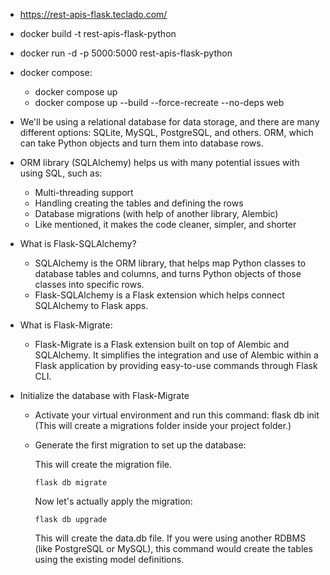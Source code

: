 - https://rest-apis-flask.teclado.com/
- docker build -t rest-apis-flask-python
- docker run -d -p 5000:5000 rest-apis-flask-python
- docker compose:
  - docker compose up
  - docker compose up --build --force-recreate --no-deps web
- We'll be using a relational database for data storage, and there are many different options: SQLite, MySQL, PostgreSQL, and others. ORM, which can take Python objects and turn them into database rows.
- ORM library (SQLAlchemy) helps us with many potential issues with using SQL, such as:
  - Multi-threading support
  - Handling creating the tables and defining the rows
  - Database migrations (with help of another library, Alembic)
  - Like mentioned, it makes the code cleaner, simpler, and shorter
- What is Flask-SQLAlchemy?
  - SQLAlchemy is the ORM library, that helps map Python classes to database tables and columns, and turns Python objects of those classes into specific rows.
  - Flask-SQLAlchemy is a Flask extension which helps connect SQLAlchemy to Flask apps.
- What is Flask-Migrate:
  - Flask-Migrate is a Flask extension built on top of Alembic and SQLAlchemy. It simplifies the integration and use of Alembic within a Flask application by providing easy-to-use commands through Flask CLI.
- Initialize the database with Flask-Migrate

  - Activate your virtual environment and run this command: flask db init (This will create a migrations folder inside your project folder.)
  - Generate the first migration to set up the database:

    This will create the migration file.

    ```
    flask db migrate
    ```

    Now let's actually apply the migration:

    ```
    flask db upgrade
    ```

    This will create the data.db file. If you were using another RDBMS (like PostgreSQL or MySQL), this command would create the tables using the existing model definitions.
